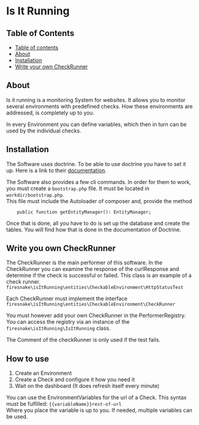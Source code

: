 # Is It Running

## Table of Contents
- [Table of contents](#table-of-contents)
- [About](#about)
- [Installation](#installation)
- [Write your own CheckRunner](#write-you-own-checkrunner)

## About
Is it running is a monitoring System for websites. It allows you to monitor
several environments with predefined checks. How these environments are addressed, is completely up to you.

In every Environment you can define variables, which then in turn can be used by the individual checks.

## Installation

The Software uses doctrine. To be able to use doctrine you have to set it up.
Here is a link to their [documentation](https://www.doctrine-project.org/projects/doctrine-orm/en/2.13/tutorials/getting-started.html#getting-started-with-doctrine).

The Software also provides a few cli commands. In order for them to work, you must create
a `bootstrap.php` file. It must be located in `workdir/bootstrap.php`.  
This file must include the Autoloader of composer and, provide the method
```
    public function getEntityManager(): EntityManager; 
```

Once that is done, all you have to do is set up the database and create the tables. You will
find how that is done in the documentation of Doctrine.

## Write you own CheckRunner

The CheckRunner is the main performer of this software.
In the CheckRunner you can examine the response of the curlResponse
and determine if the check is successful or failed. This class is an example of a check runner.<br>
`firesnake\isItRunning\entities\CheckableEnvironment\HttpStatusTest`

Each CheckRunner must implement the interface `firesnake\isItRunning\entities\CheckableEnvironment\CheckRunner`

You must however add your own CheckRunner in the PerformerRegistry. You can access
the registry via an instance of the `firesnake\isItRunning\IsItRunning` class.

The Comment of the checkRunner is only used if the test fails.

## How to use

 1. Create an Environment
 2. Create a Check and configure it how you need it
 3. Wait on the dashboard (It does refresh itself every minute)

You can use the EnvironmentVariables for the url of a Check. This syntax must be fulfilled:
`{{variableName}}rest-of-url`<br>
Where you place the variable is up to you. If needed, multiple variables can be used.
